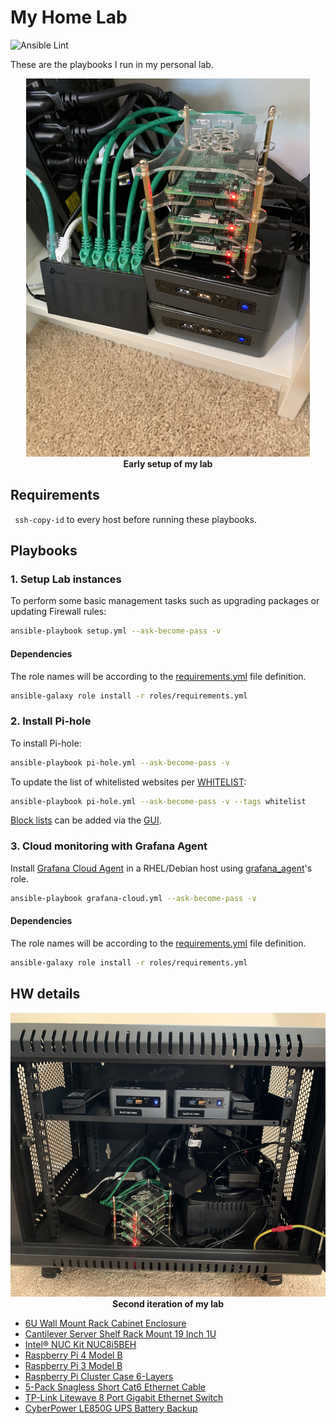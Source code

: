 # My Home Lab

![Ansible Lint](https://github.com/nleiva/ansible-home/workflows/Ansible%20Lint/badge.svg)

These are the playbooks I run in my personal lab.

<p align="center">
  <img width="454" height="605" title="My Home Lab" src="static/home-lab.jpeg"><br>
  <b>Early setup of my lab</b><br>
</p>

## Requirements

` ssh-copy-id` to every host before running these playbooks. 

## Playbooks

### 1. Setup Lab instances

To perform some basic management tasks such as upgrading packages or updating Firewall rules:

```bash
ansible-playbook setup.yml --ask-become-pass -v
```

#### Dependencies

The role names will be according to the [requirements.yml](roles/requirements.yml) file definition.

```bash
ansible-galaxy role install -r roles/requirements.yml
```

### 2. Install Pi-hole

To install Pi-hole:

```bash
ansible-playbook pi-hole.yml --ask-become-pass -v
```

To update the list of whitelisted websites per [WHITELIST](https://github.com/anudeepND/whitelist):

```bash
ansible-playbook pi-hole.yml --ask-become-pass -v --tags whitelist
```

[Block lists](https://firebog.net/) can be added via the [GUI](https://docs.pi-hole.net/database/gravity/example/).

### 3. Cloud monitoring with Grafana Agent

Install [Grafana Cloud Agent](https://github.com/grafana/agent) in a RHEL/Debian host using [grafana_agent](https://galaxy.ansible.com/nleiva/grafana_agent)'s role.

```bash
ansible-playbook grafana-cloud.yml --ask-become-pass -v
```

#### Dependencies

The role names will be according to the [requirements.yml](roles/requirements.yml) file definition.

```bash
ansible-galaxy role install -r roles/requirements.yml
```

## HW details

<p align="center">
  <img width="605" height="454" title="My Home Lab v2" src="static/lab_rack.jpeg"><br>
  <b>Second iteration of my lab</b><br>
</p>


- [6U Wall Mount Rack Cabinet Enclosure](https://smile.amazon.com/gp/product/B01K1JJHTO)
- [Cantilever Server Shelf Rack Mount 19 Inch 1U](https://smile.amazon.com/gp/product/B008LUW3ZG)
- [Intel® NUC Kit NUC8i5BEH](https://www.intel.com/content/www/us/en/products/boards-kits/nuc/kits/nuc8i5beh.html)
- [Raspberry Pi 4 Model B](https://www.raspberrypi.org/products/raspberry-pi-4-model-b/)
- [Raspberry Pi 3 Model B](https://www.raspberrypi.org/products/raspberry-pi-3-model-b/)
- [Raspberry Pi Cluster Case 6-Layers](https://smile.amazon.com/gp/product/B07K72STFB)
- [5-Pack Snagless Short Cat6 Ethernet Cable](https://smile.amazon.com/gp/product/B00C2DZ85U)
- [TP-Link Litewave 8 Port Gigabit Ethernet Switch](https://smile.amazon.com/gp/product/B086384H7C)
- [CyberPower LE850G UPS Battery Backup](https://www.costco.com/cyberpower-le850g-ups-battery-backup-with-surge-protection.product.100519070.html)
